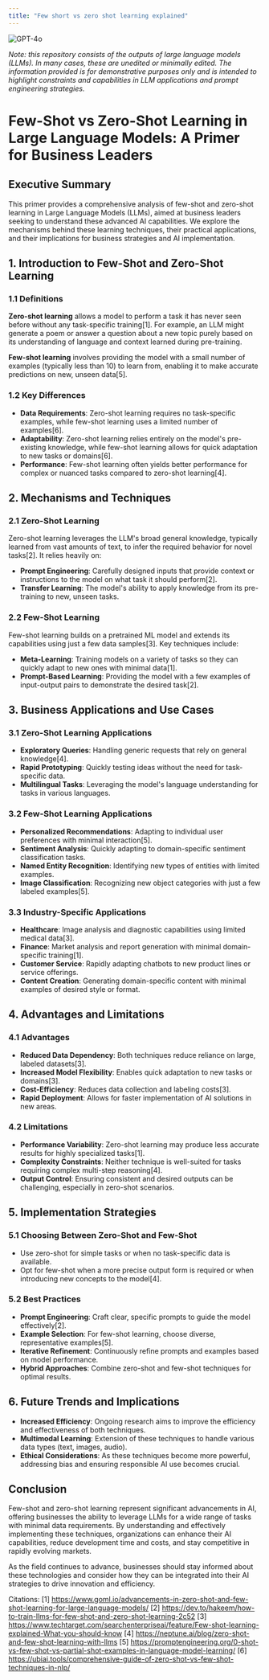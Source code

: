 ```yaml
---
title: "Few short vs zero shot learning explained"
---
```

![GPT-4o](https://img.shields.io/badge/GPT--4o-3333FF?style=for-the-badge&logo=openai&logoColor=white)



*Note: this repository consists of the outputs of large language models (LLMs). In many cases, these are unedited or minimally edited. The information provided is for demonstrative purposes only and is intended to highlight constraints and capabilities in LLM applications and prompt engineering strategies.*


# Few-Shot vs Zero-Shot Learning in Large Language Models: A Primer for Business Leaders

## Executive Summary

This primer provides a comprehensive analysis of few-shot and zero-shot learning in Large Language Models (LLMs), aimed at business leaders seeking to understand these advanced AI capabilities. We explore the mechanisms behind these learning techniques, their practical applications, and their implications for business strategies and AI implementation.

## 1. Introduction to Few-Shot and Zero-Shot Learning

### 1.1 Definitions

**Zero-shot learning** allows a model to perform a task it has never seen before without any task-specific training[1]. For example, an LLM might generate a poem or answer a question about a new topic purely based on its understanding of language and context learned during pre-training.

**Few-shot learning** involves providing the model with a small number of examples (typically less than 10) to learn from, enabling it to make accurate predictions on new, unseen data[5].

### 1.2 Key Differences

- **Data Requirements**: Zero-shot learning requires no task-specific examples, while few-shot learning uses a limited number of examples[6].
- **Adaptability**: Zero-shot learning relies entirely on the model's pre-existing knowledge, while few-shot learning allows for quick adaptation to new tasks or domains[6].
- **Performance**: Few-shot learning often yields better performance for complex or nuanced tasks compared to zero-shot learning[4].

## 2. Mechanisms and Techniques

### 2.1 Zero-Shot Learning

Zero-shot learning leverages the LLM's broad general knowledge, typically learned from vast amounts of text, to infer the required behavior for novel tasks[2]. It relies heavily on:

- **Prompt Engineering**: Carefully designed inputs that provide context or instructions to the model on what task it should perform[2].
- **Transfer Learning**: The model's ability to apply knowledge from its pre-training to new, unseen tasks.

### 2.2 Few-Shot Learning

Few-shot learning builds on a pretrained ML model and extends its capabilities using just a few data samples[3]. Key techniques include:

- **Meta-Learning**: Training models on a variety of tasks so they can quickly adapt to new ones with minimal data[1].
- **Prompt-Based Learning**: Providing the model with a few examples of input-output pairs to demonstrate the desired task[2].

## 3. Business Applications and Use Cases

### 3.1 Zero-Shot Learning Applications

- **Exploratory Queries**: Handling generic requests that rely on general knowledge[4].
- **Rapid Prototyping**: Quickly testing ideas without the need for task-specific data.
- **Multilingual Tasks**: Leveraging the model's language understanding for tasks in various languages.

### 3.2 Few-Shot Learning Applications

- **Personalized Recommendations**: Adapting to individual user preferences with minimal interaction[5].
- **Sentiment Analysis**: Quickly adapting to domain-specific sentiment classification tasks.
- **Named Entity Recognition**: Identifying new types of entities with limited examples.
- **Image Classification**: Recognizing new object categories with just a few labeled examples[5].

### 3.3 Industry-Specific Applications

- **Healthcare**: Image analysis and diagnostic capabilities using limited medical data[3].
- **Finance**: Market analysis and report generation with minimal domain-specific training[1].
- **Customer Service**: Rapidly adapting chatbots to new product lines or service offerings.
- **Content Creation**: Generating domain-specific content with minimal examples of desired style or format.

## 4. Advantages and Limitations

### 4.1 Advantages

- **Reduced Data Dependency**: Both techniques reduce reliance on large, labeled datasets[3].
- **Increased Model Flexibility**: Enables quick adaptation to new tasks or domains[3].
- **Cost-Efficiency**: Reduces data collection and labeling costs[3].
- **Rapid Deployment**: Allows for faster implementation of AI solutions in new areas.

### 4.2 Limitations

- **Performance Variability**: Zero-shot learning may produce less accurate results for highly specialized tasks[1].
- **Complexity Constraints**: Neither technique is well-suited for tasks requiring complex multi-step reasoning[4].
- **Output Control**: Ensuring consistent and desired outputs can be challenging, especially in zero-shot scenarios.

## 5. Implementation Strategies

### 5.1 Choosing Between Zero-Shot and Few-Shot

- Use zero-shot for simple tasks or when no task-specific data is available.
- Opt for few-shot when a more precise output form is required or when introducing new concepts to the model[4].

### 5.2 Best Practices

- **Prompt Engineering**: Craft clear, specific prompts to guide the model effectively[2].
- **Example Selection**: For few-shot learning, choose diverse, representative examples[5].
- **Iterative Refinement**: Continuously refine prompts and examples based on model performance.
- **Hybrid Approaches**: Combine zero-shot and few-shot techniques for optimal results.

## 6. Future Trends and Implications

- **Increased Efficiency**: Ongoing research aims to improve the efficiency and effectiveness of both techniques.
- **Multimodal Learning**: Extension of these techniques to handle various data types (text, images, audio).
- **Ethical Considerations**: As these techniques become more powerful, addressing bias and ensuring responsible AI use becomes crucial.

## Conclusion

Few-shot and zero-shot learning represent significant advancements in AI, offering businesses the ability to leverage LLMs for a wide range of tasks with minimal data requirements. By understanding and effectively implementing these techniques, organizations can enhance their AI capabilities, reduce development time and costs, and stay competitive in rapidly evolving markets.

As the field continues to advance, businesses should stay informed about these technologies and consider how they can be integrated into their AI strategies to drive innovation and efficiency.

Citations:
[1] https://www.goml.io/advancements-in-zero-shot-and-few-shot-learning-for-large-language-models/
[2] https://dev.to/hakeem/how-to-train-llms-for-few-shot-and-zero-shot-learning-2c52
[3] https://www.techtarget.com/searchenterpriseai/feature/Few-shot-learning-explained-What-you-should-know
[4] https://neptune.ai/blog/zero-shot-and-few-shot-learning-with-llms
[5] https://promptengineering.org/0-shot-vs-few-shot-vs-partial-shot-examples-in-language-model-learning/
[6] https://ubiai.tools/comprehensive-guide-of-zero-shot-vs-few-shot-techniques-in-nlp/

